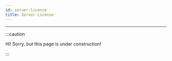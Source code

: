 ```yaml
---
id: server-license
title: Server License
---
```


---------------

:::caution

Hi! Sorry, but this page is under construction!

:::